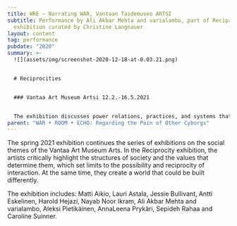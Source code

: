 ```yaml
---
title: WRE ~ Narrating WAR, Vantaan Taidemuseo ARTSI
subtitle: Performance by Ali Akbar Mehta and varialambo, part of Reciprocities
  exhibition curated by Christine Langnauer
layout: content
tag: performance
pubdate: "2020"
summary: >-
  ![](assets/img/screenshot-2020-12-18-at-0.03.21.png)


  # Reciprocities


  ### Vantaa Art Museum Artsi 12.2.-16.5.2021


  The exhibition discusses power relations, practices, and systems that define groups of people or individuals according to how well they fit into the norms in power. Who are we dependent on? Who has the power to decide the things that affect us and how do those decisions affect our lives? What is the norm? The exhibition is based on the current period of exception, which has raised these issues even more strongly.
parent: "WAR • ROOM • ECHO: Regarding the Pain of Other Cyborgs"
---
```

The spring 2021 exhibition continues the series of exhibitions on the social themes of the Vantaa Art Museum Arts. In the Reciprocity exhibition, the artists critically highlight the structures of society and the values ​​that determine them, which set limits to the possibility and reciprocity of interaction. At the same time, they create a world that could be built differently.

The exhibition includes: Matti Aikio, Lauri Astala, Jessie Bullivant, Antti Eskelinen, Harold Hejazi, Nayab Noor Ikram, Ali Akbar Mehta and varialambo, Aleksi Pietikäinen, AnnaLeena Prykäri, Sepideh Rahaa and Caroline Suinner.